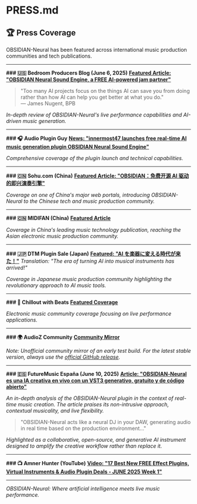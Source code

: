 # PRESS.md

## 🏆 Press Coverage

OBSIDIAN-Neural has been featured across international music production communities and tech publications.

---

**### 🇺🇸 Bedroom Producers Blog (June 6, 2025)**
**[Featured Article: "OBSIDIAN Neural Sound Engine, a FREE AI-powered jam partner"](https://bedroomproducersblog.com/2025/06/06/obsidian-neural-sound-engine/)**

> "Too many AI projects focus on the things AI can save you from doing rather than how AI can help you get better at what you do."  
> — James Nugent, BPB

_In-depth review of OBSIDIAN-Neural's live performance capabilities and AI-driven music generation._

---

**### 🎧 Audio Plugin Guy**
**[News: "innermost47 launches free real-time AI music generation plugin OBSIDIAN Neural Sound Engine"](https://www.audiopluginguy.com/news-innermost47-launches-free-real-time-ai-music-generation-plugin-obsidian-neural-sound-engine/)**

_Comprehensive coverage of the plugin launch and technical capabilities._

---

**### 🇨🇳 Sohu.com (China)**
**[Featured Article: "OBSIDIAN：免费开源 AI 驱动的即兴演奏引擎"](https://www.sohu.com/a/903075640_455142)**

_Coverage on one of China's major web portals, introducing OBSIDIAN-Neural to the Chinese tech and music production community._

---

**### 🇨🇳 MIDIFAN (China)**
**[Featured Article](https://www.midifan.com/modulenews-detailview-55186.htm)**

_Coverage in China's leading music technology publication, reaching the Asian electronic music production community._

---

**### 🇯🇵 DTM Plugin Sale (Japan)**
**[Featured: "AI を楽器に変える時代が来た！"](https://projectofnapskint.com/obsidian-2/)**
_Translation: "The era of turning AI into musical instruments has arrived!"_

_Coverage in Japanese music production community highlighting the revolutionary approach to AI music tools._

---

**### 🎵 Chillout with Beats**
**[Featured Coverage](https://chilloutwithbeats.com/25-0610/)**

_Electronic music community coverage focusing on live performance applications._

---

**### 🌍 AudioZ Community**
**[Community Mirror](https://audioz.download/software/win/278483-download_innermost47-obsidian-v047-real-time-ai-music-generator-for-live-performance-vst3-standalone-win-mac-free.html)**

_Note: Unofficial community mirror of an early test build. For the latest stable version, always use the [official GitHub release](https://github.com/innermost47/ai-dj/releases)._

---

**### 🇪🇸 FutureMusic España (June 10, 2025)**
**[Article: "OBSIDIAN‑Neural es una IA creativa en vivo con un VST3 generativo, gratuito y de código abierto"](https://www.futuremusic-es.com/obsidian-neural-vst3-ia-generativa/)**

_An in-depth analysis of the OBSIDIAN-Neural plugin in the context of real-time music creation. The article praises its non-intrusive approach, contextual musicality, and live flexibility._

> "OBSIDIAN-Neural acts like a neural DJ in your DAW, generating audio in real time based on the production environment..."

_Highlighted as a collaborative, open-source, and generative AI instrument designed to amplify the creative workflow rather than replace it._

---

**### 📺 Amner Hunter (YouTube)**
**[Video: "17 Best New FREE Effect Plugins, Virtual Instruments & Audio Plugin Deals - JUNE 2025 Week 1"](https://www.youtube.com/watch?v=40pkX_MkXjE)**

---

_OBSIDIAN-Neural: Where artificial intelligence meets live music performance._
